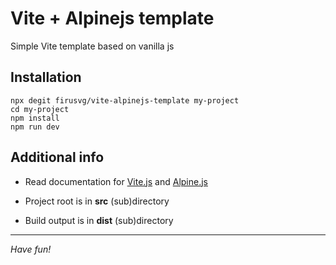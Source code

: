 # Vite + Alpinejs template

Simple Vite template based on vanilla js

## Installation

```
npx degit firusvg/vite-alpinejs-template my-project
cd my-project
npm install
npm run dev
```

## Additional info

+ Read documentation for [Vite․js](http://vitejs.dev/) and [Alpine․js](https://alpinejs.dev/)

+ Project root is in **src** (sub)directory

+ Build output is in **dist** (sub)directory

___
*Have fun!*

